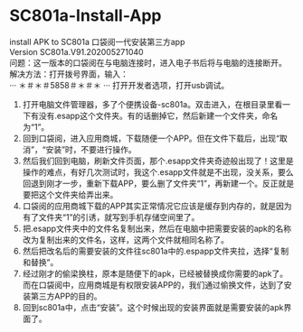 # SC801a-Install-App
install APK to SC801a 口袋阅一代安装第三方app <br>
Version SC801a.V91.202005271040 <br>
问题：这一版本的口袋阅在与电脑连接时，进入电子书后将与电脑的连接断开。<br>
解决方法：打开拨号界面，输入：<br>
···
＊＃＊＃5858＃＊＃＊
···
打开开发者选项，打开usb调试。<br>
1. 打开电脑文件管理器，多了个便携设备-sc801a。双击进入，在根目录里看一下有没有.esapp这个文件夹。有的话删掉它，然后新建一个文件夹，命名为“1”。<br>
2. 回到口袋阅，进入应用商城，下载随便一个APP。但在文件下载后，出现“取消”，“安装”时，不要进行操作。<br>
3. 然后我们回到电脑，刷新文件页面，那个.esapp文件夹奇迹般出现了！这里是操作的难点，有好几次测试时，我这个.esapp文件就是不出现，没关系，要么回退到刚才一步，重新下载APP，要么删了文件夹“1”，再新建一个。反正就是要把这个文件夹给弄出来。<br>
4. 口袋阅的应用商城下载的APP其实正常情况它应该是缓存到内存的，就是因为有了文件夹“1”的引诱，就写到手机存储空间里了。<br>
5. 把.esapp文件夹中的文件名复制出来，然后在电脑中把需要安装的apk的名称改为复制出来的文件名，这样，这两个文件就相同名称了。<br>
6. 然后把改名后的需要安装的文件往sc801a中的.espapp文件夹拉，选择“复制和替换”。<br>
7. 经过刚才的偷梁换柱，原本是随便下的apk，已经被替换成你需要的apk了。而在口袋阅中，应用商城是有权限安装APP的，我们通过偷换文件，达到了安装第三方APP的目的。<br>
8. 回到sc801a中，点击“安装”。这个时候出现的安装界面就是需要安装的apk界面了。
